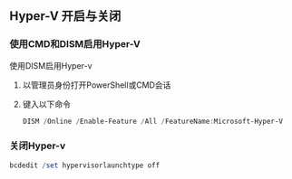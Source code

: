 

## Hyper-V 开启与关闭

### 使用CMD和DISM启用Hyper-V

使用DISM启用Hyper-v

1. 以管理员身份打开PowerShell或CMD会话

2. 键入以下命令

   ```powershell
   DISM /Online /Enable-Feature /All /FeatureName:Microsoft-Hyper-V
   
   ```



### 关闭Hyper-v

```powershell
bcdedit /set hypervisorlaunchtype off

```

